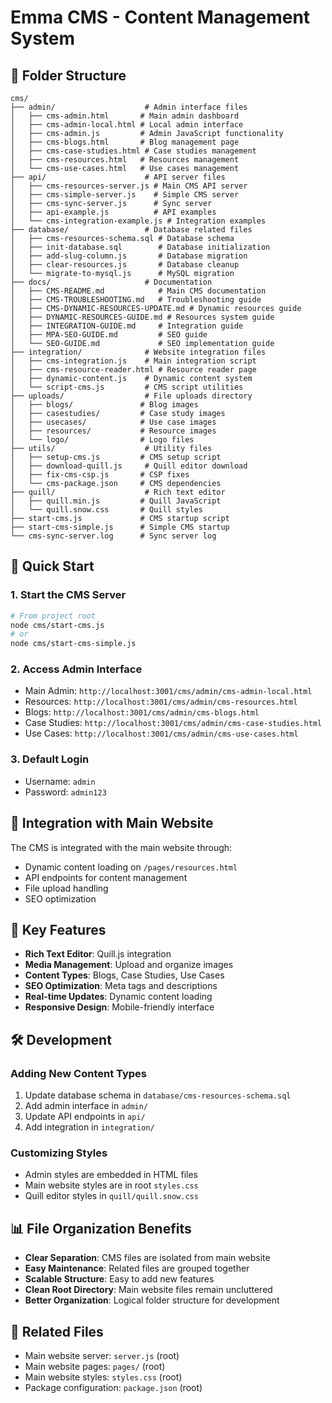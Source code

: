 # Emma CMS - Content Management System

## 📁 Folder Structure

```
cms/
├── admin/                    # Admin interface files
│   ├── cms-admin.html       # Main admin dashboard
│   ├── cms-admin-local.html # Local admin interface
│   ├── cms-admin.js         # Admin JavaScript functionality
│   ├── cms-blogs.html       # Blog management page
│   ├── cms-case-studies.html # Case studies management
│   ├── cms-resources.html   # Resources management
│   └── cms-use-cases.html   # Use cases management
├── api/                      # API server files
│   ├── cms-resources-server.js # Main CMS API server
│   ├── cms-simple-server.js    # Simple CMS server
│   ├── cms-sync-server.js      # Sync server
│   ├── api-example.js          # API examples
│   └── cms-integration-example.js # Integration examples
├── database/                 # Database related files
│   ├── cms-resources-schema.sql # Database schema
│   ├── init-database.sql        # Database initialization
│   ├── add-slug-column.js       # Database migration
│   ├── clear-resources.js       # Database cleanup
│   └── migrate-to-mysql.js      # MySQL migration
├── docs/                     # Documentation
│   ├── CMS-README.md            # Main CMS documentation
│   ├── CMS-TROUBLESHOOTING.md   # Troubleshooting guide
│   ├── CMS-DYNAMIC-RESOURCES-UPDATE.md # Dynamic resources guide
│   ├── DYNAMIC-RESOURCES-GUIDE.md # Resources system guide
│   ├── INTEGRATION-GUIDE.md     # Integration guide
│   ├── MPA-SEO-GUIDE.md         # SEO guide
│   └── SEO-GUIDE.md             # SEO implementation guide
├── integration/              # Website integration files
│   ├── cms-integration.js    # Main integration script
│   ├── cms-resource-reader.html # Resource reader page
│   ├── dynamic-content.js    # Dynamic content system
│   └── script-cms.js         # CMS script utilities
├── uploads/                  # File uploads directory
│   ├── blogs/               # Blog images
│   ├── casestudies/         # Case study images
│   ├── usecases/            # Use case images
│   ├── resources/           # Resource images
│   └── logo/                # Logo files
├── utils/                    # Utility files
│   ├── setup-cms.js         # CMS setup script
│   ├── download-quill.js     # Quill editor download
│   ├── fix-cms-csp.js       # CSP fixes
│   └── cms-package.json     # CMS dependencies
├── quill/                    # Rich text editor
│   ├── quill.min.js         # Quill JavaScript
│   └── quill.snow.css       # Quill styles
├── start-cms.js             # CMS startup script
├── start-cms-simple.js      # Simple CMS startup
└── cms-sync-server.log      # Sync server log
```

## 🚀 Quick Start

### 1. Start the CMS Server
```bash
# From project root
node cms/start-cms.js
# or
node cms/start-cms-simple.js
```

### 2. Access Admin Interface
- Main Admin: `http://localhost:3001/cms/admin/cms-admin-local.html`
- Resources: `http://localhost:3001/cms/admin/cms-resources.html`
- Blogs: `http://localhost:3001/cms/admin/cms-blogs.html`
- Case Studies: `http://localhost:3001/cms/admin/cms-case-studies.html`
- Use Cases: `http://localhost:3001/cms/admin/cms-use-cases.html`

### 3. Default Login
- Username: `admin`
- Password: `admin123`

## 🔧 Integration with Main Website

The CMS is integrated with the main website through:
- Dynamic content loading on `/pages/resources.html`
- API endpoints for content management
- File upload handling
- SEO optimization

## 📝 Key Features

- **Rich Text Editor**: Quill.js integration
- **Media Management**: Upload and organize images
- **Content Types**: Blogs, Case Studies, Use Cases
- **SEO Optimization**: Meta tags and descriptions
- **Real-time Updates**: Dynamic content loading
- **Responsive Design**: Mobile-friendly interface

## 🛠️ Development

### Adding New Content Types
1. Update database schema in `database/cms-resources-schema.sql`
2. Add admin interface in `admin/`
3. Update API endpoints in `api/`
4. Add integration in `integration/`

### Customizing Styles
- Admin styles are embedded in HTML files
- Main website styles are in root `styles.css`
- Quill editor styles in `quill/quill.snow.css`

## 📊 File Organization Benefits

- **Clear Separation**: CMS files are isolated from main website
- **Easy Maintenance**: Related files are grouped together
- **Scalable Structure**: Easy to add new features
- **Clean Root Directory**: Main website files remain uncluttered
- **Better Organization**: Logical folder structure for development

## 🔗 Related Files

- Main website server: `server.js` (root)
- Main website pages: `pages/` (root)
- Main website styles: `styles.css` (root)
- Package configuration: `package.json` (root)
